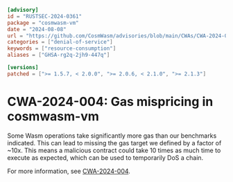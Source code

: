 ```toml
[advisory]
id = "RUSTSEC-2024-0361"
package = "cosmwasm-vm"
date = "2024-08-08"
url = "https://github.com/CosmWasm/advisories/blob/main/CWAs/CWA-2024-004.md"
categories = ["denial-of-service"]
keywords = ["resource-consumption"]
aliases = ["GHSA-rg2q-2jh9-447q"]

[versions]
patched = [">= 1.5.7, < 2.0.0", ">= 2.0.6, < 2.1.0", ">= 2.1.3"]
```

# CWA-2024-004: Gas mispricing in cosmwasm-vm

Some Wasm operations take significantly more gas than our benchmarks indicated. This can lead to missing the gas target we defined by a factor of ~10x. This means a malicious contract could take 10 times as much time to execute as expected, which can be used to temporarily DoS a chain.

For more information, see [CWA-2024-004](https://github.com/CosmWasm/advisories/blob/main/CWAs/CWA-2024-004.md).
